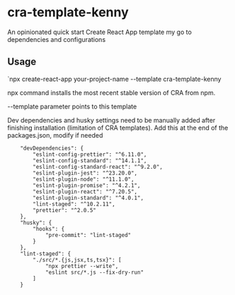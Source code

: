 # cra-template-kenny

An opinionated quick start Create React App template my go to dependencies and configurations

## Usage

`npx create-react-app your-project-name --template cra-template-kenny

npx command installs the most recent stable version of CRA from npm.

--template parameter points to this template

Dev dependencies and husky settings need to be manually added after finishing installation (limitation of CRA templates). Add this at the end of the packages.json, modify if needed

```
    "devDependencies": {
        "eslint-config-prettier": "^6.11.0",
        "eslint-config-standard": "^14.1.1",
        "eslint-config-standard-react": "^9.2.0",
        "eslint-plugin-jest": "^23.20.0",
        "eslint-plugin-node": "^11.1.0",
        "eslint-plugin-promise": "^4.2.1",
        "eslint-plugin-react": "^7.20.5",
        "eslint-plugin-standard": "^4.0.1",
        "lint-staged": "^10.2.11",
        "prettier": "^2.0.5"
    },
    "husky": {
        "hooks": {
            "pre-commit": "lint-staged"
        }
    },
    "lint-staged": {
        "./src/*.{js,jsx,ts,tsx}": [
            "npx prettier --write",
            "eslint src/*.js --fix-dry-run"
        ]
    }
```
